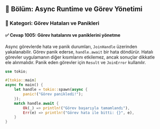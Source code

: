 ## 📘 Bölüm: Async Runtime ve Görev Yönetimi  
### 🔹 Kategori: Görev Hataları ve Panikleri  
#### ✅ Cevap 1005: Görev hatalarını ve paniklerini yönetme

Async görevlerde hata ve panik durumları, `JoinHandle` üzerinden yakalanabilir. Görev panik ederse, `handle.await` bir hata döndürür. Hatalı görevler uygulamanın diğer kısımlarını etkilemez, ancak sonuçlar dikkatle ele alınmalıdır. Panik eden görevler için `Result` ve `JoinError` kullanılır.

```rust
use tokio;

#[tokio::main]
async fn main() {
    let handle = tokio::spawn(async {
        panic!("Görev panikledi!");
    });
    match handle.await {
        Ok(_) => println!("Görev başarıyla tamamlandı"),
        Err(e) => println!("Görev hata ile bitti: {}", e),
    }
}
```
